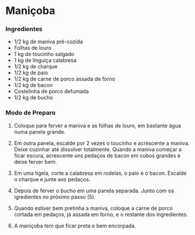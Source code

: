 # Maniçoba

### Ingredientes

* 1/2 kg de maniva pré-cozida
* Folhas de louro
* 1 kg de toucinho salgado
* 1 kg de linguiça calabresa
* 1/2 kg de charque
* 1/2 kg de paio
* 1/2 kg de carne de porco assada de forno
* 1/2 kg de bacon
* Costelinha de porco defumada
* 1/2 kg de bucho

### Modo de Preparo

1. Coloque para ferver a maniva e as folhas de louro, em bastante água numa panela grande.

2. Em outra panela, escalde por 2 vezes o toucinho e acrescente a maniva. Deixe cozinhar até dissolver totalmente. Quando a maniva começar a ficar escura, acrescente uns pedaços de bacon em cubos grandes e deixe ferver bem.

3. Em uma tigela, corte a calabresa em rodelas, o paio e o bacon. Escalde o charque e junte aos pedaços.

4. Depois de ferver o bucho em uma panela separada. Junto com os igredientes no próximo passo (5).

5. Quando estiver bem pretinha a maniva, coloque a carne de porco cortada em pedaços, já assada em forno, e o restante dos ingredientes.

6. A maniçoba tem que ficar preta e bem encorpada.



